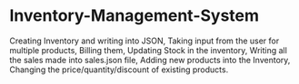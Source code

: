 # Inventory-Management-System
Creating Inventory and writing into JSON, Taking input from the user for multiple products, Billing them, Updating Stock in the inventory, Writing all the sales made into sales.json file, Adding new products into the Inventory, Changing the price/quantity/discount of existing products.
